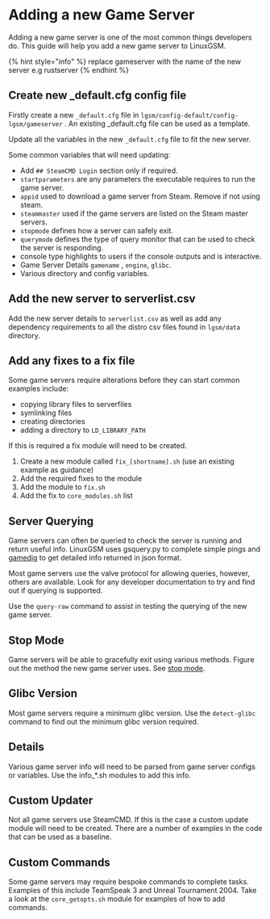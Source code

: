 # Adding a new Game Server

Adding a new game server is one of the most common things developers do. This guide will help you add a new game server to LinuxGSM.

{% hint style="info" %}
replace gameserver with the name of the new server e.g rustserver
{% endhint %}

## Create new _default.cfg config file

Firstly create a new `_default.cfg` file in `lgsm/config-default/config-lgsm/gameserver` . An existing \_default.cfg file can be used as a template.

Update all the variables in the new `_default.cfg` file to fit the new server.

Some common variables that will need updating:

* Add `## SteamCMD Login` section only if required.
* `startparameters` are any parameters the executable requires to run the game server.
* `appid`  used to download a game server from Steam. Remove if not using steam.
* `steammaster` used if the game servers are listed on the Steam master servers.
* `stopmode` defines how a server can safely exit.
* `querymode` defines the type of query monitor that can be used to check the server is responding.
* console type highlights to users if the console outputs and is interactive.
* Game Server Details `gamename` , `engine`, `glibc`.
* Various directory and config variables.

## Add the new server to serverlist.csv

Add the new server details to `serverlist.csv` as well as add any dependency requirements to all the distro csv files found in `lgsm/data` directory.

## Add any fixes to a fix file

Some game servers require alterations before they can start common examples include:

* copying library files to serverfiles
* symlinking files
* creating directories
* adding a directory to `LD_LIBRARY_PATH`

If this is required a fix module will need to be created.

1. Create a new module called `fix_[shortname].sh` (use an existing example as guidance)
2. Add the required fixes to the module
3. Add the module to `fix.sh`
4. Add the fix to `core_modules.sh` list

## Server Querying

Game servers can often be queried to check the server is running and return useful info. LinuxGSM uses gsquery.py to complete simple pings and [gamedig](https://github.com/gamedig/node-gamedig) to get detailed info returned in json format.&#x20;

Most game servers use the valve protocol for allowing queries, however, others are available. Look for any developer documentation to try and find out if querying is supported.&#x20;

Use the `query-raw` command to assist in testing the querying of the new game server.&#x20;

## Stop Mode

Game servers will be able to gracefully exit using various methods. Figure out the method the new game server uses. See [stop mode](https://docs.linuxgsm.com/features/stop-mode).

## Glibc Version

Most game servers require a minimum glibc version. Use the `detect-glibc` command to find out the minimum glibc version required.

## Details

Various game server info will need to be parsed from game server configs or variables. Use the info\_\*.sh modules to add this info.&#x20;

## Custom Updater

Not all game servers use SteamCMD. If this is the case a custom update module will need to be created. There are a number of examples in the code that can be used as a baseline.

## Custom Commands

Some game servers may require bespoke commands to complete tasks. Examples of this include TeamSpeak 3 and Unreal Tournament 2004. Take a look at the `core_getopts.sh` module for examples of how to add commands.
